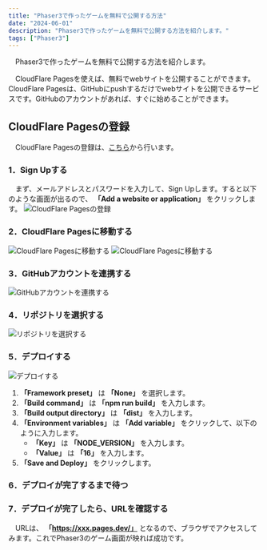 ```yaml
---
title: "Phaser3で作ったゲームを無料で公開する方法"
date: "2024-06-01"
description: "Phaser3で作ったゲームを無料で公開する方法を紹介します。"
tags: ["Phaser3"]
---
```

　Phaser3で作ったゲームを無料で公開する方法を紹介します。

　CloudFlare Pagesを使えば、無料でwebサイトを公開することができます。CloudFlare Pagesは、GitHubにpushするだけでwebサイトを公開できるサービスです。GitHubのアカウントがあれば、すぐに始めることができます。

## CloudFlare Pagesの登録
　CloudFlare Pagesの登録は、[こちら](https://dash.cloudflare.com/sign-up)から行います。
### 1．Sign Upする
　まず、メールアドレスとパスワードを入力して、Sign Upします。すると以下のような画面が出るので、 **「Add a website or application」** をクリックします。
![CloudFlare Pagesの登録](https://r2dev.wellwich.com/images/deploy-phaser3_1.jpg)
### 2．CloudFlare Pagesに移動する
![CloudFlare Pagesに移動する](https://r2dev.wellwich.com/images/deploy-phaser3_2.jpg)
![CloudFlare Pagesに移動する](https://r2dev.wellwich.com/images/deploy-phaser3_3.jpg)
### 3．GitHubアカウントを連携する
![GitHubアカウントを連携する](https://r2dev.wellwich.com/images/deploy-phaser3_4.jpg)
### 4．リポジトリを選択する
![リポジトリを選択する](https://r2dev.wellwich.com/images/deploy-phaser3_5.jpg)
### 5．デプロイする
![デプロイする](https://r2dev.wellwich.com/images/deploy-phaser3_6.jpg)
1. **「Framework preset」** は **「None」** を選択します。
2. **「Build command」** は **「npm run build」** を入力します。
3. **「Build output directory」** は **「dist」** を入力します。
4. **「Environment variables」** は **「Add variable」** をクリックして、以下のように入力します。
    - **「Key」** は **「NODE_VERSION」** を入力します。
    - **「Value」** は **「16」** を入力します。
5. **「Save and Deploy」** をクリックします。
### 6．デプロイが完了するまで待つ
### 7．デプロイが完了したら、URLを確認する
　URLは、 **「https://xxx.pages.dev/」** となるので、ブラウザでアクセスしてみます。これでPhaser3のゲーム画面が映れば成功です。